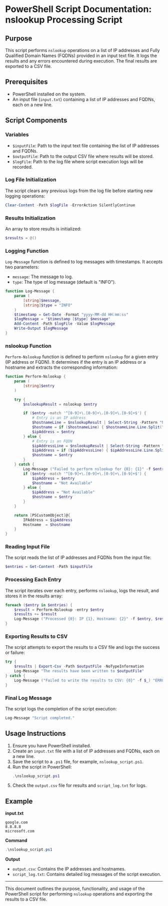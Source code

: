 # PowerShell Script Documentation: nslookup Processing Script

## Purpose
This script performs `nslookup` operations on a list of IP addresses and Fully Qualified Domain Names (FQDNs) provided in an input text file. It logs the results and any errors encountered during execution. The final results are exported to a CSV file.

## Prerequisites
- PowerShell installed on the system.
- An input file (`input.txt`) containing a list of IP addresses and FQDNs, each on a new line.

## Script Components

### Variables
- `$inputFile`: Path to the input text file containing the list of IP addresses and FQDNs.
- `$outputFile`: Path to the output CSV file where results will be stored.
- `$logFile`: Path to the log file where script execution logs will be recorded.

### Log File Initialization
The script clears any previous logs from the log file before starting new logging operations:
```powershell
Clear-Content -Path $logFile -ErrorAction SilentlyContinue
```

### Results Initialization
An array to store results is initialized:
```powershell
$results = @()
```

### Logging Function
`Log-Message` function is defined to log messages with timestamps. It accepts two parameters:
- `message`: The message to log.
- `type`: The type of log message (default is "INFO").
```powershell
function Log-Message {
    param (
        [string]$message,
        [string]$type = "INFO"
    )
    $timestamp = Get-Date -Format "yyyy-MM-dd HH:mm:ss"
    $logMessage = "$timestamp [$type] $message"
    Add-Content -Path $logFile -Value $logMessage
    Write-Output $logMessage
}
```

### nslookup Function
`Perform-Nslookup` function is defined to perform `nslookup` for a given entry (IP address or FQDN). It determines if the entry is an IP address or a hostname and extracts the corresponding information:
```powershell
function Perform-Nslookup {
    param (
        [string]$entry
    )

    try {
        $nslookupResult = nslookup $entry

        if ($entry -match '^[0-9]+\.[0-9]+\.[0-9]+\.[0-9]+$') {
            # Entry is an IP address
            $hostnameLine = $nslookupResult | Select-String -Pattern "Name:"
            $hostname = if ($hostnameLine) { $hostnameLine.Line.Split(" ")[-1].Trim() } else { "Not Available" }
            $ipAddress = $entry
        } else {
            # Entry is an FQDN
            $ipAddressLine = $nslookupResult | Select-String -Pattern "Address:"
            $ipAddress = if ($ipAddressLine) { $ipAddressLine.Line.Split(" ")[-1].Trim() } else { "Not Available" }
            $hostname = $entry
        }
    } catch {
        Log-Message ("Failed to perform nslookup for {0}: {1}" -f $entry, $_) "ERROR"
        if ($entry -match '^[0-9]+\.[0-9]+\.[0-9]+\.[0-9]+$') {
            $ipAddress = $entry
            $hostname = "Not Available"
        } else {
            $ipAddress = "Not Available"
            $hostname = $entry
        }
    }

    return [PSCustomObject]@{
        IPAddress = $ipAddress
        Hostname  = $hostname
    }
}
```

### Reading Input File
The script reads the list of IP addresses and FQDNs from the input file:
```powershell
$entries = Get-Content -Path $inputFile
```

### Processing Each Entry
The script iterates over each entry, performs `nslookup`, logs the result, and stores it in the results array:
```powershell
foreach ($entry in $entries) {
    $result = Perform-Nslookup -entry $entry
    $results += $result
    Log-Message ("Processed {0}: IP {1}, Hostname: {2}" -f $entry, $result.IPAddress, $result.Hostname)
}
```

### Exporting Results to CSV
The script attempts to export the results to a CSV file and logs the success or failure:
```powershell
try {
    $results | Export-Csv -Path $outputFile -NoTypeInformation
    Log-Message "The results have been written to $outputFile"
} catch {
    Log-Message ("Failed to write the results to CSV: {0}" -f $_) "ERROR"
}
```

### Final Log Message
The script logs the completion of the script execution:
```powershell
Log-Message "Script completed."
```

## Usage Instructions
1. Ensure you have PowerShell installed.
2. Create an `input.txt` file with a list of IP addresses and FQDNs, each on a new line.
3. Save the script to a `.ps1` file, for example, `nslookup_script.ps1`.
4. Run the script in PowerShell:
   ```powershell
   .\nslookup_script.ps1
   ```
5. Check the `output.csv` file for results and `script_log.txt` for logs.

## Example
**input.txt**
```
google.com
8.8.8.8
microsoft.com
```

**Command**
```powershell
.\nslookup_script.ps1
```

**Output**
- `output.csv`: Contains the IP addresses and hostnames.
- `script_log.txt`: Contains detailed log messages of the script execution.

---

This document outlines the purpose, functionality, and usage of the PowerShell script for performing `nslookup` operations and exporting the results to a CSV file.
